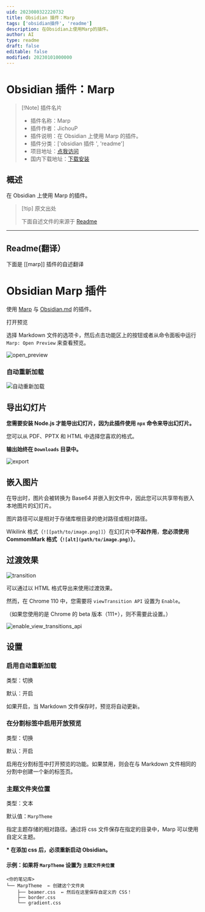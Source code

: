 ```yaml
---
uid: 2023080322220732
title: Obsidian 插件：Marp
tags: ['obsidian插件', 'readme']
description: 在Obsidian上使用Marp的插件。
author: AI
type: readme
draft: false
editable: false
modified: 20230101000000
---
```


# Obsidian 插件：Marp

> [!Note] 插件名片
> - 插件名称：Marp
> - 插件作者：JichouP
> - 插件说明：在 Obsidian 上使用 Marp 的插件。
> - 插件分类：['obsidian 插件 ', 'readme']
> - 项目地址：[点我访问](https://github.com/JichouP/obsidian-marp-plugin)
> - 国内下载地址：[下载安装](https://pkmer.cn/products/plugin/pluginMarket/?marp)

## 概述

在 Obsidian 上使用 Marp 的插件。

> [!tip] 原文出处
>
>下面自述文件的来源于 [Readme](https://ghproxy.net/https://raw.githubusercontent.com/JichouP/obsidian-marp-plugin/master/README.md)

---

## Readme(翻译）

下面是 [[marp]] 插件的自述翻译

# Obsidian Marp 插件

使用 [Marp](https://marp.app/) 与 [Obsidian.md](https://obsidian.md/) 的插件。

打开预览

选择 Markdown 文件的选项卡，然后点击功能区上的按钮或者从命令面板中运行 `Marp: Open Preview` 来查看预览。

![open_preview](docs/open_preview.gif)

### 自动重新加载

![自动重新加载](docs/auto_reload.gif)

## 导出幻灯片

**您需要安装 Node.js 才能导出幻灯片，因为此插件使用 `npx` 命令来导出幻灯片。**

您可以从 PDF、PPTX 和 HTML 中选择您喜欢的格式。

**输出始终在 `Downloads` 目录中。**

![export](docs/export.gif)

## 嵌入图片

在导出时，图片会被转换为 Base64 并嵌入到文件中，因此您可以共享带有嵌入本地图片的幻灯片。

图片路径可以是相对于存储库根目录的绝对路径或相对路径。

Wikilink 格式（`![[path/to/image.png]]`）在幻灯片中**不起作用**，**您必须使用 CommomMark 格式（`![alt](path/to/image.png)`）**。

## 过渡效果

![transition](docs/transition.gif)

可以通过以 HTML 格式导出来使用过渡效果。

然而，在 Chrome 110 中，您需要将 `viewTransition API` 设置为 `Enable`。

（如果您使用的是 Chrome 的 beta 版本（111+），则不需要此设置。）

![enable_view_transitions_api](docs/enable_view_transitions_api.png)

## 设置

### 启用自动重新加载

类型：切换

默认：开启

如果开启，当 Markdown 文件保存时，预览将自动更新。

### 在分割标签中启用开放预览

类型：切换

默认：开启

启用在分割标签中打开预览的功能。如果禁用，则会在与 Markdown 文件相同的分割中创建一个新的标签页。

### 主题文件夹位置

类型：文本

默认值：`MarpTheme`

指定主题存储的相对路径。通过将 css 文件保存在指定的目录中，Marp 可以使用自定义主题。

**\* 在添加 css 后，必须重新启动 Obsidian。**

#### 示例：如果将 `MarpTheme` 设置为 `主题文件夹位置`

```text
<你的笔记库>
└── MarpTheme  ← 创建这个文件夹
    ├── beamer.css  ← 然后在这里保存自定义的 CSS！
    ├── border.css
    └── gradient.css
```